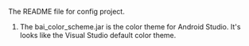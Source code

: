 The README file for config project.
1) The bai_color_scheme.jar is the color theme for Android Studio. It's looks like the Visual Studio default color theme.
